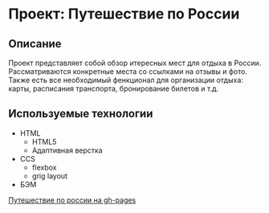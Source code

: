 # Проект: Путешествие по России

## Описание

Проект представляет собой обзор итересных мест для отдыха в России. Рассматриваются конкретные места со ссылками на отзывы и фото. Также есть все необходимый фенкционал для организации отдыха: карты, расписания транспорта, бронирование билетов и т.д.

## Используемые технологии

- HTML
  - HTML5
  - Адаптивная верстка
- CCS
  - flexbox
  - grig layout
- БЭМ

[Путешествие по россии на gh-pages](https://andreyarkhp.github.io/russian-travel/)

